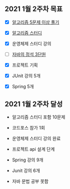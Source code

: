 ## 2021 1월 2주차 목표

- [X] [알고리즘 5문제 이상 풀기](https://github.com/UntitledCrew/Weekly/tree/sangwoo/2021_year/1_month/2_week/Sangwoo/Algorithm)

- [X] [알고리즘 스터디](https://github.com/UntitledCrew/Weekly/tree/sangwoo/2021_year/1_month/2_week/Sangwoo/Algorithm)

- [X] 운영체제 스터디 강의

- [ ] [자바의 정석 3단원]()

- [X] 프로젝트 기획

- [X] JUnit 강의 5개

- [X] Spring 5개

## 2021 1월 2주차 달성

- 알고리즘 스터디 포함 10문제

- 코드포스 참가 1회

- 운영체제 스터디 강의 완료

- 프로젝트 api 설계 단계

- Spring 강의 9개

- Junit 강의 6개

- 자바 문법 공부 못함

